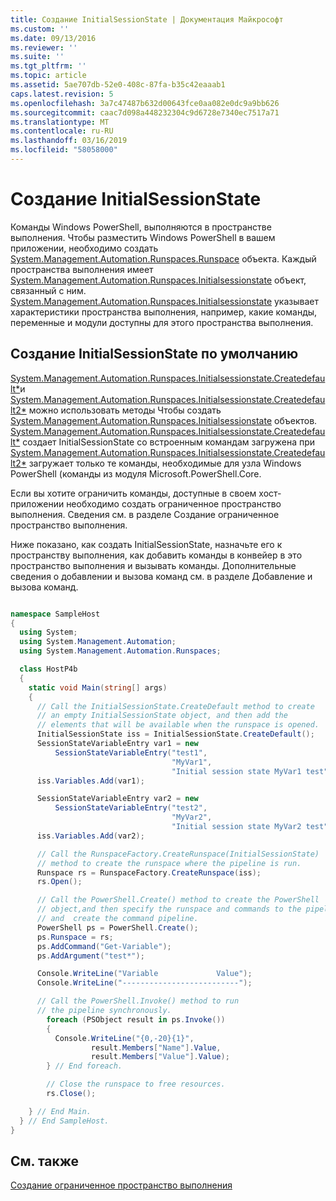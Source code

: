 ```yaml
---
title: Создание InitialSessionState | Документация Майкрософт
ms.custom: ''
ms.date: 09/13/2016
ms.reviewer: ''
ms.suite: ''
ms.tgt_pltfrm: ''
ms.topic: article
ms.assetid: 5ae707db-52e0-408c-87fa-b35c42eaaab1
caps.latest.revision: 5
ms.openlocfilehash: 3a7c47487b632d00643fce0aa082e0dc9a9bb626
ms.sourcegitcommit: caac7d098a448232304c9d6728e7340ec7517a71
ms.translationtype: MT
ms.contentlocale: ru-RU
ms.lasthandoff: 03/16/2019
ms.locfileid: "58058000"
---
```

# <a name="creating-an-initialsessionstate"></a>Создание InitialSessionState

Команды Windows PowerShell, выполняются в пространстве выполнения. Чтобы разместить Windows PowerShell в вашем приложении, необходимо создать [System.Management.Automation.Runspaces.Runspace](/dotnet/api/System.Management.Automation.Runspaces.Runspace) объекта. Каждый пространства выполнения имеет [System.Management.Automation.Runspaces.Initialsessionstate](/dotnet/api/System.Management.Automation.Runspaces.InitialSessionState) объект, связанный с ним. [System.Management.Automation.Runspaces.Initialsessionstate](/dotnet/api/System.Management.Automation.Runspaces.InitialSessionState) указывает характеристики пространства выполнения, например, какие команды, переменные и модули доступны для этого пространства выполнения.

## <a name="create-a-default-initialsessionstate"></a>Создание InitialSessionState по умолчанию

 [System.Management.Automation.Runspaces.Initialsessionstate.Createdefault*](/dotnet/api/System.Management.Automation.Runspaces.InitialSessionState.CreateDefault)и [System.Management.Automation.Runspaces.Initialsessionstate.Createdefault2*](/dotnet/api/System.Management.Automation.Runspaces.InitialSessionState.CreateDefault2) можно использовать методы Чтобы создать [System.Management.Automation.Runspaces.Initialsessionstate](/dotnet/api/System.Management.Automation.Runspaces.InitialSessionState) объектов. [System.Management.Automation.Runspaces.Initialsessionstate.Createdefault*](/dotnet/api/System.Management.Automation.Runspaces.InitialSessionState.CreateDefault) создает InitialSessionState со встроенным командам загружена при [ System.Management.Automation.Runspaces.Initialsessionstate.Createdefault2*](/dotnet/api/System.Management.Automation.Runspaces.InitialSessionState.CreateDefault2) загружает только те команды, необходимые для узла Windows PowerShell (команды из модуля Microsoft.PowerShell.Core.

 Если вы хотите ограничить команды, доступные в своем хост-приложении необходимо создать ограниченное пространство выполнения. Сведения см. в разделе Создание ограниченное пространство выполнения.

 Ниже показано, как создать InitialSessionState, назначьте его к пространству выполнения, как добавить команды в конвейер в это пространство выполнения и вызывать команды. Дополнительные сведения о добавлении и вызова команд см. в разделе Добавление и вызова команд.

```csharp

namespace SampleHost
{
  using System;
  using System.Management.Automation;
  using System.Management.Automation.Runspaces;

  class HostP4b
  {
    static void Main(string[] args)
    {
      // Call the InitialSessionState.CreateDefault method to create
      // an empty InitialSessionState object, and then add the
      // elements that will be available when the runspace is opened.
      InitialSessionState iss = InitialSessionState.CreateDefault();
      SessionStateVariableEntry var1 = new
          SessionStateVariableEntry("test1",
                                    "MyVar1",
                                    "Initial session state MyVar1 test");
      iss.Variables.Add(var1);

      SessionStateVariableEntry var2 = new
          SessionStateVariableEntry("test2",
                                    "MyVar2",
                                    "Initial session state MyVar2 test");
      iss.Variables.Add(var2);

      // Call the RunspaceFactory.CreateRunspace(InitialSessionState)
      // method to create the runspace where the pipeline is run.
      Runspace rs = RunspaceFactory.CreateRunspace(iss);
      rs.Open();

      // Call the PowerShell.Create() method to create the PowerShell
      // object,and then specify the runspace and commands to the pipeline.
      // and  create the command pipeline.
      PowerShell ps = PowerShell.Create();
      ps.Runspace = rs;
      ps.AddCommand("Get-Variable");
      ps.AddArgument("test*");

      Console.WriteLine("Variable             Value");
      Console.WriteLine("--------------------------");

      // Call the PowerShell.Invoke() method to run
      // the pipeline synchronously.
        foreach (PSObject result in ps.Invoke())
        {
          Console.WriteLine("{0,-20}{1}",
                  result.Members["Name"].Value,
                  result.Members["Value"].Value);
        } // End foreach.

        // Close the runspace to free resources.
        rs.Close();

    } // End Main.
  } // End SampleHost.
}
```

## <a name="see-also"></a>См. также

 [Создание ограниченное пространство выполнения](./creating-a-constrained-runspace.md)
